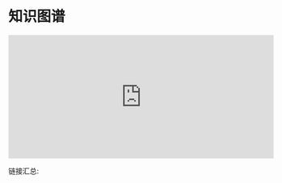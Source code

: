 # 知识图谱  

<iframe id="embed_dom" name="embed_dom" frameborder="0" style="display:block;width:525px; height:245px;" src="https://www.processon.com/embed/608a76de6376894f999cf5d5"></iframe>

链接汇总: 
